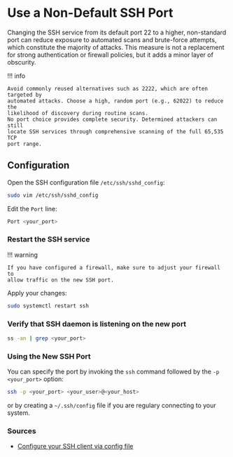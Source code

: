 # Use a Non-Default SSH Port

Changing the SSH service from its default port 22 to a higher, non-standard port
can reduce exposure to automated scans and brute-force attempts, which
constitute the majority of attacks. This measure is not a replacement for strong
authentication or firewall policies, but it adds a minor layer of obscurity.

!!! info

    Avoid commonly reused alternatives such as 2222, which are often targeted by
    automated attacks. Choose a high, random port (e.g., 62022) to reduce the
    likelihood of discovery during routine scans.
    No port choice provides complete security. Determined attackers can still
    locate SSH services through comprehensive scanning of the full 65,535 TCP
    port range.

## Configuration

Open the SSH configuration file `/etc/ssh/sshd_config`:

```bash
sudo vim /etc/ssh/sshd_config
```

Edit the `Port` line:

```bash
Port <your_port>
```

### Restart the SSH service

!!! warning

    If you have configured a firewall, make sure to adjust your firewall to
    allow traffic on the new SSH port.

Apply your changes:

```bash
sudo systemctl restart ssh
```

### Verify that SSH daemon is listening on the new port

```bash
ss -an | grep <your_port>
```

### Using the New SSH Port

You can specify the port by invoking the `ssh` command followed by the `-p 
<your_port>` option:

```bash
ssh -p <your_port> <your_user>@<your_host>
```

or by creating a `~/.ssh/config` file if you are regulary connecting to your
system.

### Sources

- [Configure your SSH client via config file][ssh-client-config]

[ssh-client-config]: https://man.openbsd.org/ssh_config
